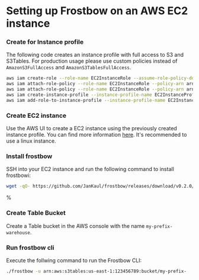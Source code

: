 # Setting up Frostbow on an AWS EC2 instance

### Create for Instance profile

The following code creates an instance profile with full access to S3 and S3Tables. For production usage please use custom policies instead of `AmazonS3FullAccess` and `AmazonS3TablesFullAccess`.

```bash
aws iam create-role --role-name EC2InstanceRole --assume-role-policy-document '{"Version":"2012-10-17","Statement":[{"Effect":"Allow","Principal":{"Service":"ec2.amazonaws.com"},"Action":"sts:AssumeRole"}]}' 
aws iam attach-role-policy --role-name EC2InstanceRole --policy-arn arn:aws:iam::aws:policy/AmazonS3FullAccess 
aws iam attach-role-policy --role-name EC2InstanceRole --policy-arn arn:aws:iam::aws:policy/AmazonS3TablesFullAccess 
aws iam create-instance-profile --instance-profile-name EC2InstanceProfile 
aws iam add-role-to-instance-profile --instance-profile-name EC2InstanceProfile --role-name EC2InstanceRole
```

### Create EC2 instance

Use the AWS UI to create a EC2 instance using the previously created instance profile. You can find more information [here](https://docs.aws.amazon.com/AWSEC2/latest/UserGuide/EC2_GetStarted.html?icmpid=docs_ec2_console). It's recommended to use a linux instance.

### Install frostbow

SSH into your EC2 instance and run the following command to install frostbowi:

```bash
wget -qO- https://github.com/JanKaul/frostbow/releases/download/v0.2.0/frostbow-Linux-gnu-x86_64.tar.gz | tar xvz
```
%
### Create Table Bucket

Create a Table bucket in the AWS console with the name `my-prefix-warehouse`.

### Run frostbow cli

Execute the follwing command to run the Frostbow CLI:

```bash
./frostbow -u arn:aws:s3tables:us-east-1:123456789:bucket/my-prefix-
```